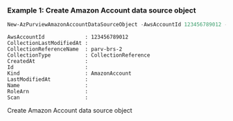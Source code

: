 ### Example 1: Create Amazon Account data source object
```powershell
New-AzPurviewAmazonAccountDataSourceObject -AwsAccountId 123456789012 -CollectionReferenceName parv-brs-2 -CollectionType 'CollectionReference'
```

```output
AwsAccountId             : 123456789012
CollectionLastModifiedAt :
CollectionReferenceName  : parv-brs-2
CollectionType           : CollectionReference
CreatedAt                :
Id                       :
Kind                     : AmazonAccount
LastModifiedAt           :
Name                     :
RoleArn                  :
Scan                     :
```

Create Amazon Account data source object

